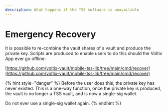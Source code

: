 ```yaml
---
description: What happens if the TSS software is unavailable
---
```


# Emergency Recovery

It is possible to re-combine the vault shares of a vault and produce the private key. Scripts are produced to enable users to do this should the Voltix App ever go offline:

[https://github.com/voltix-vault/mobile-tss-lib/tree/main/cmd/recover](https://github.com/voltix-vault/mobile-tss-lib/tree/main/cmd/recover)

{% hint style="danger" %}
Before the user does this, the private key has never existed. This is a one-way function, once the private key is produced, the vault is no longer a TSS vault, and is now a single-sig wallet.&#x20;

Do not ever use a single-sig wallet again.&#x20;
{% endhint %}

